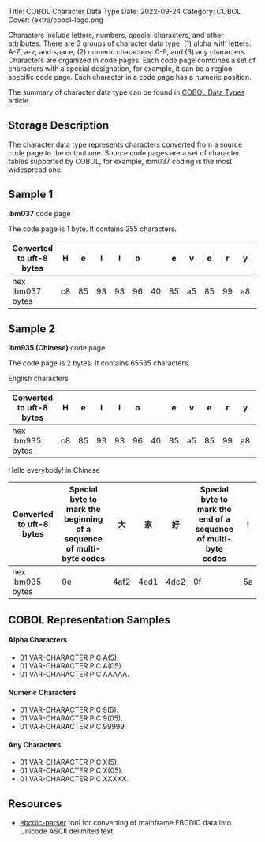 Title: COBOL Character Data Type
Date: 2022-09-24
Category: COBOL
Cover: /extra/cobol-logo.png

Characters include letters, numbers, special characters, and other attributes. There are 3 groups of character data type: (1) alpha with letters: A-Z, a-z, and space, (2) numeric characters: 0-9, and (3) any characters. Characters are organized in code pages. Each code page combines a set of characters with a special designation, for example, it can be a region-specific code page. Each character in a code page has a numeric position.

The summary of character data type can be found in [COBOL Data Types]({filename}/articles/cobol-data-types.md) article.

## Storage Description

The character data type represents characters converted from a source code page to the output one. Source code pages are a set of character tables supported by COBOL, for example, ibm037 coding is the most widespread one.

## Sample 1

**ibm037** code page

The code page is 1 byte. It contains 255 characters.

<table class="table table-condensed table-bordered" style="border-width: 3px">
    <thead>
        <tr>
            <th class="text-center">Converted to uft-8 bytes</th>
            <th class="text-center">H</th>
            <th class="text-center">e</th>
            <th class="text-center">l</th>
            <th class="text-center">l</th>
            <th class="text-center">o</th>
            <th class="text-center"> </th>
            <th class="text-center">e</th>
            <th class="text-center">v</th>
            <th class="text-center">e</th>
            <th class="text-center">r</th>
            <th class="text-center">y</th>
            <th class="text-center">b</th>
            <th class="text-center">o</th>
            <th class="text-center">d</th>
            <th class="text-center">y</th>
            <th class="text-center">!</th>
        </tr>
    </thead>
    <tbody>
        <tr>
            <td>hex ibm037 bytes</td>
            <td>c8</td>
            <td>85</td>
            <td>93</td>
            <td>93</td>
            <td>96</td>
            <td>40</td>
            <td>85</td>
            <td>a5</td>
            <td>85</td>
            <td>99</td>
            <td>a8</td>
            <td>82</td>
            <td>96</td>
            <td>84</td>
            <td>a8</td>
            <td>5a</td>
        </tr>
     </tbody>
</table>

## Sample 2

**ibm935 (Chinese)** code page

The code page is 2 bytes. It contains 65535 characters.

English characters

<table class="table table-condensed table-bordered" style="border-width: 3px">
    <thead>
        <tr>
            <th class="text-center">Converted to uft-8 bytes</th>
            <th class="text-center">H</th>
            <th class="text-center">e</th>
            <th class="text-center">l</th>
            <th class="text-center">l</th>
            <th class="text-center">o</th>
            <th class="text-center"> </th>
            <th class="text-center">e</th>
            <th class="text-center">v</th>
            <th class="text-center">e</th>
            <th class="text-center">r</th>
            <th class="text-center">y</th>
            <th class="text-center">b</th>
            <th class="text-center">o</th>
            <th class="text-center">d</th>
            <th class="text-center">y</th>
            <th class="text-center">!</th>
        </tr>
    </thead>
    <tbody>
        <tr>
            <td>hex ibm935 bytes</td>
            <td>c8</td>
            <td>85</td>
            <td>93</td>
            <td>93</td>
            <td>96</td>
            <td>40</td>
            <td>85</td>
            <td>a5</td>
            <td>85</td>
            <td>99</td>
            <td>a8</td>
            <td>82</td>
            <td>96</td>
            <td>84</td>
            <td>a8</td>
            <td>5a</td>
        </tr>
     </tbody>
</table>

Hello everybody! in Chinese

<table class="table table-condensed table-bordered" style="border-width: 3px">
    <thead>
        <tr>
            <th class="text-center">Converted to uft-8 bytes</th>
            <th class="text-center">Special byte to mark the beginning of a sequence of multi-byte codes</th>
            <th class="text-center">大</th>
            <th class="text-center">家</th>
            <th class="text-center">好</th>
            <th class="text-center">Special byte to mark the end of a sequence of multi-byte codes</th>
            <th class="text-center">!</th>
        </tr>
    </thead>
    <tbody>
        <tr>
            <td>hex ibm935 bytes</td>
            <td>0e</td>
            <td>4af2</td>
            <td>4ed1</td>
            <td>4dc2</td>
            <td>0f</td>
            <td>5a</td>
        </tr>
     </tbody>
</table>

## COBOL Representation Samples

#### Alpha Characters
* 01 VAR-CHARACTER PIC A(5).
* 01 VAR-CHARACTER PIC A(05).
* 01 VAR-CHARACTER PIC AAAAA.

#### Numeric Characters
* 01 VAR-CHARACTER PIC 9(5).
* 01 VAR-CHARACTER PIC 9(05).
* 01 VAR-CHARACTER PIC 99999.

#### Any Characters

* 01 VAR-CHARACTER PIC X(5).
* 01 VAR-CHARACTER PIC X(05).
* 01 VAR-CHARACTER PIC XXXXX.

## Resources
* [ebcdic-parser](https://github.com/larandvit/ebcdic-parser) tool for converting of mainframe EBCDIC data into Unicode ASCII delimited text
